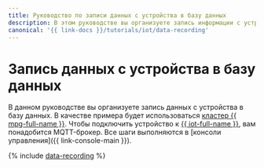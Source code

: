 ```yaml
---
title: Руководство по записи данных с устройства в базу данных
description: В этом руководстве вы организуете запись информации с устройства в базу данных на примере {{ mpg-full-name }}.
canonical: '{{ link-docs }}/tutorials/iot/data-recording'
---
```


# Запись данных с устройства в базу данных

В данном руководстве вы организуете запись данных с устройства в базу данных. В качестве примера будет использоваться [кластер {{ mpg-full-name }}](../../managed-postgresql/concepts/index.md). Чтобы подключить устройство к [{{ iot-full-name }}](../../iot-core/index.yaml), вам понадобится MQTT-брокер. Все шаги выполняются в [консоли управления]({{ link-console-main }}).

{% include [data-recording](../../_tutorials/applied/data-recording.md) %}